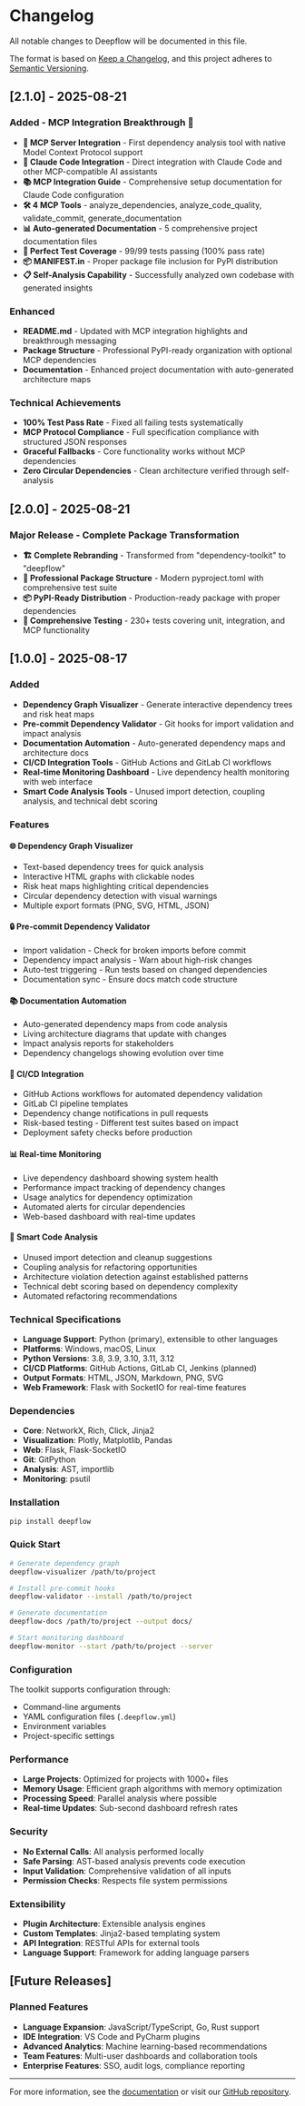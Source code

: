 # Changelog

All notable changes to Deepflow will be documented in this file.

The format is based on [Keep a Changelog](https://keepachangelog.com/en/1.0.0/),
and this project adheres to [Semantic Versioning](https://semver.org/spec/v2.0.0.html).

## [2.1.0] - 2025-08-21

### Added - MCP Integration Breakthrough 🎉
- **🔌 MCP Server Integration** - First dependency analysis tool with native Model Context Protocol support
- **🤖 Claude Code Integration** - Direct integration with Claude Code and other MCP-compatible AI assistants
- **📚 MCP Integration Guide** - Comprehensive setup documentation for Claude Code configuration
- **🛠️ 4 MCP Tools** - analyze_dependencies, analyze_code_quality, validate_commit, generate_documentation
- **📊 Auto-generated Documentation** - 5 comprehensive project documentation files
- **🧪 Perfect Test Coverage** - 99/99 tests passing (100% pass rate)
- **📦 MANIFEST.in** - Proper package file inclusion for PyPI distribution
- **📋 Self-Analysis Capability** - Successfully analyzed own codebase with generated insights

### Enhanced
- **README.md** - Updated with MCP integration highlights and breakthrough messaging
- **Package Structure** - Professional PyPI-ready organization with optional MCP dependencies
- **Documentation** - Enhanced project documentation with auto-generated architecture maps

### Technical Achievements
- **100% Test Pass Rate** - Fixed all failing tests systematically
- **MCP Protocol Compliance** - Full specification compliance with structured JSON responses
- **Graceful Fallbacks** - Core functionality works without MCP dependencies
- **Zero Circular Dependencies** - Clean architecture verified through self-analysis

## [2.0.0] - 2025-08-21

### Major Release - Complete Package Transformation
- **🏗️ Complete Rebranding** - Transformed from "dependency-toolkit" to "deepflow"
- **🔧 Professional Package Structure** - Modern pyproject.toml with comprehensive test suite
- **📦 PyPI-Ready Distribution** - Production-ready package with proper dependencies
- **🧪 Comprehensive Testing** - 230+ tests covering unit, integration, and MCP functionality

## [1.0.0] - 2025-08-17

### Added
- **Dependency Graph Visualizer** - Generate interactive dependency trees and risk heat maps
- **Pre-commit Dependency Validator** - Git hooks for import validation and impact analysis
- **Documentation Automation** - Auto-generated dependency maps and architecture docs
- **CI/CD Integration Tools** - GitHub Actions and GitLab CI workflows
- **Real-time Monitoring Dashboard** - Live dependency health monitoring with web interface
- **Smart Code Analysis Tools** - Unused import detection, coupling analysis, and technical debt scoring

### Features

#### 🌐 Dependency Graph Visualizer
- Text-based dependency trees for quick analysis
- Interactive HTML graphs with clickable nodes
- Risk heat maps highlighting critical dependencies
- Circular dependency detection with visual warnings
- Multiple export formats (PNG, SVG, HTML, JSON)

#### 🔒 Pre-commit Dependency Validator
- Import validation - Check for broken imports before commit
- Dependency impact analysis - Warn about high-risk changes
- Auto-test triggering - Run tests based on changed dependencies
- Documentation sync - Ensure docs match code structure

#### 📚 Documentation Automation
- Auto-generated dependency maps from code analysis
- Living architecture diagrams that update with changes
- Impact analysis reports for stakeholders
- Dependency changelogs showing evolution over time

#### 🚀 CI/CD Integration
- GitHub Actions workflows for automated dependency validation
- GitLab CI pipeline templates
- Dependency change notifications in pull requests
- Risk-based testing - Different test suites based on impact
- Deployment safety checks before production

#### 📊 Real-time Monitoring
- Live dependency dashboard showing system health
- Performance impact tracking of dependency changes
- Usage analytics for dependency optimization
- Automated alerts for circular dependencies
- Web-based dashboard with real-time updates

#### 🧠 Smart Code Analysis
- Unused import detection and cleanup suggestions
- Coupling analysis for refactoring opportunities
- Architecture violation detection against established patterns
- Technical debt scoring based on dependency complexity
- Automated refactoring recommendations

### Technical Specifications
- **Language Support**: Python (primary), extensible to other languages
- **Platforms**: Windows, macOS, Linux
- **Python Versions**: 3.8, 3.9, 3.10, 3.11, 3.12
- **CI/CD Platforms**: GitHub Actions, GitLab CI, Jenkins (planned)
- **Output Formats**: HTML, JSON, Markdown, PNG, SVG
- **Web Framework**: Flask with SocketIO for real-time features

### Dependencies
- **Core**: NetworkX, Rich, Click, Jinja2
- **Visualization**: Plotly, Matplotlib, Pandas
- **Web**: Flask, Flask-SocketIO
- **Git**: GitPython
- **Analysis**: AST, importlib
- **Monitoring**: psutil

### Installation
```bash
pip install deepflow
```

### Quick Start
```bash
# Generate dependency graph
deepflow-visualizer /path/to/project

# Install pre-commit hooks
deepflow-validator --install /path/to/project

# Generate documentation
deepflow-docs /path/to/project --output docs/

# Start monitoring dashboard
deepflow-monitor --start /path/to/project --server
```

### Configuration
The toolkit supports configuration through:
- Command-line arguments
- YAML configuration files (`.deepflow.yml`)
- Environment variables
- Project-specific settings

### Performance
- **Large Projects**: Optimized for projects with 1000+ files
- **Memory Usage**: Efficient graph algorithms with memory optimization
- **Processing Speed**: Parallel analysis where possible
- **Real-time Updates**: Sub-second dashboard refresh rates

### Security
- **No External Calls**: All analysis performed locally
- **Safe Parsing**: AST-based analysis prevents code execution
- **Input Validation**: Comprehensive validation of all inputs
- **Permission Checks**: Respects file system permissions

### Extensibility
- **Plugin Architecture**: Extensible analysis engines
- **Custom Templates**: Jinja2-based templating system
- **API Integration**: RESTful APIs for external tools
- **Language Support**: Framework for adding language parsers

## [Future Releases]

### Planned Features
- **Language Expansion**: JavaScript/TypeScript, Go, Rust support
- **IDE Integration**: VS Code and PyCharm plugins
- **Advanced Analytics**: Machine learning-based recommendations
- **Team Features**: Multi-user dashboards and collaboration tools
- **Enterprise Features**: SSO, audit logs, compliance reporting

---

For more information, see the [documentation](https://deepflow.readthedocs.io/) or visit our [GitHub repository](https://github.com/deepflow/deepflow).